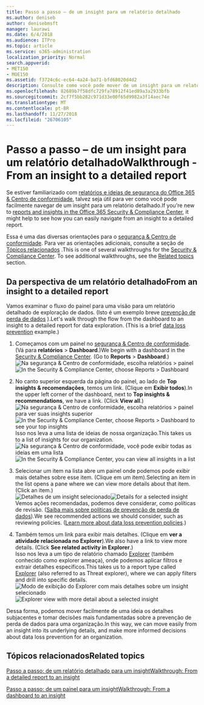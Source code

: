 ```yaml
---
title: Passo a passo – de um insight para um relatório detalhado
ms.author: deniseb
author: denisebmsft
manager: laurawi
ms.date: 6/4/2018
ms.audience: ITPro
ms.topic: article
ms.service: o365-administration
localization_priority: Normal
search.appverid:
- MET150
- MOE150
ms.assetid: f3724c6c-ec64-4a24-ba71-bfd68020d4d2
description: Consulte como você pode mover de um insight para um relatório detalhado na segurança &amp; Centro de conformidade por meio de um exemplo de prevenção de perda de dados.
ms.openlocfilehash: 82689b7f58dfc729fa78912f41ed89a3a2933bfb
ms.sourcegitcommit: 2cf7f5bb282c971d33e00f65d9982a3f14aec74e
ms.translationtype: MT
ms.contentlocale: pt-BR
ms.lasthandoff: 11/27/2018
ms.locfileid: "26706105"
---
```

# <a name="walkthrough---from-an-insight-to-a-detailed-report"></a><span data-ttu-id="c2c0a-103">Passo a passo – de um insight para um relatório detalhado</span><span class="sxs-lookup"><span data-stu-id="c2c0a-103">Walkthrough - From an insight to a detailed report</span></span>

<span data-ttu-id="c2c0a-104">Se estiver familiarizado com [relatórios e ideias de segurança do Office 365 &amp; Centro de conformidade](reports-and-insights-in-security-and-compliance.md), talvez seja útil para ver como você pode facilmente navegar de um insight para um relatório detalhado.</span><span class="sxs-lookup"><span data-stu-id="c2c0a-104">If you're new to [reports and insights in the Office 365 Security &amp; Compliance Center](reports-and-insights-in-security-and-compliance.md), it might help to see how you can easily navigate from an insight to a detailed report.</span></span> 
  
<span data-ttu-id="c2c0a-p101">Essa é uma das diversas orientações para o [segurança &amp; Centro de conformidade](https://security.microsoft.com). Para ver as orientações adicionais, consulte a seção de [Tópicos relacionados](#related-topics) .</span><span class="sxs-lookup"><span data-stu-id="c2c0a-p101">This is one of several walkthroughs for the [Security &amp; Compliance Center](https://security.microsoft.com). To see additional walkthroughs, see the [Related topics](#related-topics) section.</span></span> 
  
## <a name="from-an-insight-to-a-detailed-report"></a><span data-ttu-id="c2c0a-107">Da perspectiva de um relatório detalhado</span><span class="sxs-lookup"><span data-stu-id="c2c0a-107">From an insight to a detailed report</span></span>

<span data-ttu-id="c2c0a-p102">Vamos examinar o fluxo do painel para uma visão para um relatório detalhado de exploração de dados. (Isto é um exemplo breve [prevenção de perda de dados](data-loss-prevention-policies.md) ).</span><span class="sxs-lookup"><span data-stu-id="c2c0a-p102">Let's walk through the flow from the dashboard to an insight to a detailed report for data exploration. (This is a brief [data loss prevention](data-loss-prevention-policies.md) example.)</span></span> 
  
1. <span data-ttu-id="c2c0a-p103">Começamos com um painel no [segurança &amp; Centro de conformidade](https://security.microsoft.com). (Vá para **relatórios** \> **Dashboard**.)</span><span class="sxs-lookup"><span data-stu-id="c2c0a-p103">We begin with a dashboard in the [Security &amp; Compliance Center](https://security.microsoft.com). (Go to **Reports** \> **Dashboard**.)</span></span><br/><span data-ttu-id="c2c0a-112">![Na segurança &amp; Centro de conformidade, escolha relatórios \> painel](media/2a668c3d-3fa3-4e37-8149-46989b33ae8c.png)</span><span class="sxs-lookup"><span data-stu-id="c2c0a-112">![In the Security &amp; Compliance Center, choose Reports \> Dashboard](media/2a668c3d-3fa3-4e37-8149-46989b33ae8c.png)</span></span>
  
2. <span data-ttu-id="c2c0a-p104">No canto superior esquerda da página do painel, ao lado de **Top insights &amp; recomendações**, temos um link. (Clique em **Exibir todos**).</span><span class="sxs-lookup"><span data-stu-id="c2c0a-p104">In the upper left corner of the dashboard, next to **Top insights &amp; recommendations**, we have a link. (Click **View all**.)</span></span><br/><span data-ttu-id="c2c0a-115">![Na segurança &amp; Centro de conformidade, escolha relatórios \> painel para ver suas insights superior](media/9bb64e11-494f-40a4-ab3d-8d3c7789f300.png)</span><span class="sxs-lookup"><span data-stu-id="c2c0a-115">![In the Security &amp; Compliance Center, choose Reports \> Dashboard to see your top insights](media/9bb64e11-494f-40a4-ab3d-8d3c7789f300.png)</span></span><br/><span data-ttu-id="c2c0a-116">Isso nos leva a uma lista de ideias de nossa organização.</span><span class="sxs-lookup"><span data-stu-id="c2c0a-116">This takes us to a list of insights for our organization.</span></span><br/><span data-ttu-id="c2c0a-117">![Na segurança &amp; Centro de conformidade, você pode exibir todas as ideias em uma lista](media/1289af77-bf5a-444a-97a1-03d8a83f75a9.png)</span><span class="sxs-lookup"><span data-stu-id="c2c0a-117">![In the Security &amp; Compliance Center, you can view all insights in a list](media/1289af77-bf5a-444a-97a1-03d8a83f75a9.png)</span></span>
  
3. <span data-ttu-id="c2c0a-p105">Selecionar um item na lista abre um painel onde podemos pode exibir mais detalhes sobre esse item. (Clique em um item).</span><span class="sxs-lookup"><span data-stu-id="c2c0a-p105">Selecting an item in the list opens a pane where we can view more details about that item. (Click an item.)</span></span><br/><span data-ttu-id="c2c0a-120">![Detalhes de um insight selecionado](media/dcbb389f-23b0-4031-b789-4a49068af85a.png)</span><span class="sxs-lookup"><span data-stu-id="c2c0a-120">![Details for a selected insight](media/dcbb389f-23b0-4031-b789-4a49068af85a.png)</span></span><br/><span data-ttu-id="c2c0a-p106">Vemos ações recomendadas, podemos deve considerar, como políticas de revisão. ([Saiba mais sobre políticas de prevenção de perda de dados](data-loss-prevention-policies.md)).</span><span class="sxs-lookup"><span data-stu-id="c2c0a-p106">We see recommended actions we should consider, such as reviewing policies. ([Learn more about data loss prevention policies](data-loss-prevention-policies.md).)</span></span>
    
4. <span data-ttu-id="c2c0a-p107">Também temos um link para exibir mais detalhes. (Clique em **ver a atividade relacionada no Explorer**).</span><span class="sxs-lookup"><span data-stu-id="c2c0a-p107">We also have a link to view more details. (Click **See related activity in Explorer**.)</span></span><br/><span data-ttu-id="c2c0a-125">Isso nos leva a um tipo de relatório chamado [Explorer](use-explorer-in-security-and-compliance.md) (também conhecido como explorer ameaça), onde podemos aplicar filtros e extrair detalhes específicos.</span><span class="sxs-lookup"><span data-stu-id="c2c0a-125">This takes us to a report type called [Explorer](use-explorer-in-security-and-compliance.md) (also referred to as Threat explorer), where we can apply filters and drill into specific details.</span></span><br/><span data-ttu-id="c2c0a-126">![Modo de exibição do Explorer com mais detalhes sobre um insight selecionado](media/3ad15b15-7158-44b7-beda-013351bd868e.png)</span><span class="sxs-lookup"><span data-stu-id="c2c0a-126">![Explorer view with more detail about a selected insight](media/3ad15b15-7158-44b7-beda-013351bd868e.png)</span></span>
  
<span data-ttu-id="c2c0a-127">Dessa forma, podemos mover facilmente de uma ideia os detalhes subjacentes e tomar decisões mais fundamentadas sobre a prevenção de perda de dados para uma organização.</span><span class="sxs-lookup"><span data-stu-id="c2c0a-127">In this way, we can move easily from an insight into its underlying details, and make more informed decisions about data loss prevention for an organization.</span></span>
  
## <a name="related-topics"></a><span data-ttu-id="c2c0a-128">Tópicos relacionados</span><span class="sxs-lookup"><span data-stu-id="c2c0a-128">Related topics</span></span>

[<span data-ttu-id="c2c0a-129">Passo a passo: de um relatório detalhado para um insight</span><span class="sxs-lookup"><span data-stu-id="c2c0a-129">Walkthrough: From a detailed report to an insight</span></span>](from-a-detailed-report-to-an-insight.md)
  
[<span data-ttu-id="c2c0a-130">Passo a passo: de um painel para um insight</span><span class="sxs-lookup"><span data-stu-id="c2c0a-130">Walkthrough: From a dashboard to an insight</span></span>](from-a-dashboard-to-an-insight.md)
  

